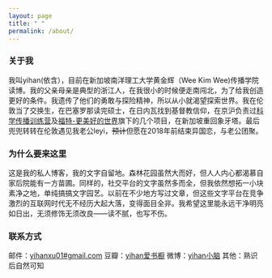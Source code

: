 ```yaml
---
layout: page
title: " "
permalink: /about/
---
```


### 关于我
我叫yihan(依含），目前在新加坡南洋理工大学黄金辉（Wee Kim Wee)传播学院读博。我的父亲母亲是典型的浙江人，在我很小的时候便走南闯北，为了给我创造更好的条件。我遗传了他们的勇敢与探险精神，所以从小就渴望探索世界。我在伦敦当了交换生，在巴塞罗那读完硕士，在日内瓦找到基督教信仰，在京沪负责过[科学传播训练营](s-camp.songshuhui.net)及[福特-更美好的世界](http://fordgreen.npi.org.cn/)旗下的几个项目，在新加坡重回象牙塔。最后兜兜转转在伦敦遇见我老公leyi，~~预计~~但愿在2018年前结束异国恋，与老公团聚。

### 为什么要来这里
这是我的私人博客，我的文字自留地。森林花园虽然大而好，但人人内心都渴慕自家后院能有一方苗圃。同样的，社交平台的文字虽然多而全，但我依然想拓一小块素净之地，单纯搞搞文字园艺。以前在不少地方写过文章，但这些文字平台在竞争激烈的互联网时代无不经历大起大落，变得面目全非。我希望这里能永远干净明亮如日出，无须修饰无须改良——读不腻，也写不伤。

### 联系方式

邮件：[yihanxu01#gmail.com](mailto:email@domain.com)
豆瓣：[yihan爱书橱](http://www.douban.com/people/yummyhue)
微博：[yihan小脑](http://weibo.com/bookmarkyihan)
其他：熟识后自然可知

